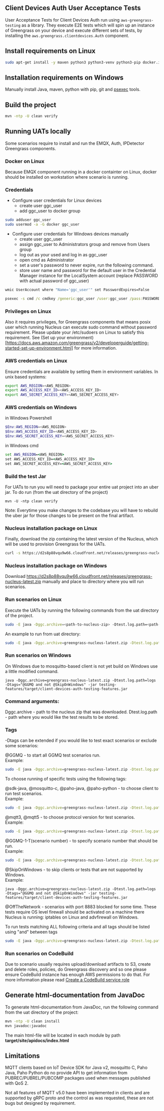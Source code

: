 ## Client Devices Auth User Acceptance Tests
User Acceptance Tests for Client Devices Auth run using `aws-greengrass-testing` as a library.
They execute E2E tests which will spin up an instance of Greengrass on your device and execute different sets of tests, 
by installing the `aws.greengrass.clientdevices.Auth` component.

## Install requirements on Linux
```bash
sudo apt-get install -y maven python3 python3-venv python3-pip docker.io
```

## Installation requirements on Windows
Manually install Java, maven, python with pip, git and [psexec](https://learn.microsoft.com/en-us/sysinternals/downloads/psexec) tools.

## Build the project
```bash
mvn -ntp -U clean verify
```

## Running UATs locally

Some scenarios require to install and run the EMQX, Auth, IPDetector Greengrass components.

### Docker on Linux
Because EMQX component running in a docker containter on Linux, docker should be installed on workstation where scenario is running.

### Credentials
- Configure user credentials for Linux devices
    - create user ggc_user
    - add ggc_user to docker group

```bash
sudo adduser ggc_user
sudo usermod -a -G docker ggc_user
```

- Configure user credentials for Windows devices manually
    - create user ggc_user
    - assign ggc_user to Administrators group and remove from Users group
    - log out as your used and log in as ggc_user
    - open cmd as Administrator
    - set a user's password to never expire, run the following command.
    - store user name and password for the default user in the Credential Manager instance for the LocalSystem account (replace PASSWORD with actual password of ggc_user)

```cmd
wmic UserAccount where "Name='ggc_user'" set PasswordExpires=False
```

```cmd
psexec -s cmd /c cmdkey /generic:ggc_user /user:ggc_user /pass:PASSWORD
```

### Privileges on Linux
Also it requires privileges, for Greengrass components that means posix user which running Nucleus can execute sudo command without password requirement.
Please update your /etc/sudoers on Linux to satisfy this requirement.
See (Set up your environment)[https://docs.aws.amazon.com/greengrass/v2/developerguide/getting-started-set-up-environment.html] for more information.

### AWS credentials on Linux
Ensure credentials are available by setting them in environment variables. In unix based systems:

```bash
export AWS_REGION=<AWS_REGION>
export AWS_ACCESS_KEY_ID=<AWS_ACCESS_KEY_ID>
export AWS_SECRET_ACCESS_KEY=<AWS_SECRET_ACCESS_KEY>
```

### AWS credentials on Windows
in Windows Powershell

```powershell
$Env:AWS_REGION=<AWS_REGION>
$Env:AWS_ACCESS_KEY_ID=<AWS_ACCESS_KEY_ID>
$Env:AWS_SECRET_ACCESS_KEY=<AWS_SECRET_ACCESS_KEY>
```

in Windows cmd
```cmd
set AWS_REGION=<AWS_REGION>
set AWS_ACCESS_KEY_ID=<AWS_ACCESS_KEY_ID>
set AWS_SECRET_ACCESS_KEY=<AWS_SECRET_ACCESS_KEY>
```


### Build the test Jar
For UATs to run you will need to package your entire uat project into an uber jar. To do run (from the uat directory of the project)

```
mvn -U -ntp clean verify
```

Note: Everytime you make changes to the codebase you will have to rebuild the uber jar for those changes to be present on the final artifact.

### Nucleus installation package on Linux
Finally, download the zip containing the latest version of the Nucleus, which will be used to provision Greengrass for the UATs.

```bash
curl -s https://d2s8p88vqu9w66.cloudfront.net/releases/greengrass-nucleus-latest.zip > greengrass-nucleus-latest.zip
```

### Nucleus installation package on Windows
Download https://d2s8p88vqu9w66.cloudfront.net/releases/greengrass-nucleus-latest.zip manually and place to directory where you will run scenarios.


### Run scenarios on Linux
Execute the UATs by running the following commands from the uat directory of the project.

```bash
sudo -E java -Dggc.archive=<path-to-nucleus-zip> -Dtest.log.path=<path-to-test-results-folder> -Dtags=GGMQ -jar <path-to-test-jar>
```
An example to run from uat directory:
```bash
sudo -E java -Dggc.archive=greengrass-nucleus-latest.zip -Dtest.log.path=logs -Dtags="GGMQ" -jar testing-features/target/client-devices-auth-testing-features.jar
```

### Run scenarios on Windows
On Windows due to mosquitto-based client is not yet build on Windows use a little modified command.
```
java -Dggc.archive=greengrass-nucleus-latest.zip -Dtest.log.path=logs -Dtags="@GGMQ and not @SkipOnWindows" -jar testing-features/target/client-devices-auth-testing-features.jar
```


### Command arguments:
Dggc.archive - path to the nucleus zip that was downloaded.
Dtest.log.path - path where you would like the test results to be stored.

### Tags
-Dtags can be extended if you would like to test exact scenarios or exclude some scenarios:

@GGMQ - to start all GGMQ test scenarios run.\
Example:
```bash
sudo -E java -Dggc.archive=greengrass-nucleus-latest.zip -Dtest.log.path=logs -Dtags="@GGMQ" -jar testing-features/target/client-devices-auth-testing-features.jar
```

To choose running of specific tests using the following tags:

@sdk-java, @mosquitto-c, @paho-java, @paho-python - to choose client to run test scenarios.\
Example:
```bash
sudo -E java -Dggc.archive=greengrass-nucleus-latest.zip -Dtest.log.path=logs -Dtags="@GGMQ and @sdk-java" -jar testing-features/target/client-devices-auth-testing-features.jar
```

@mqtt3, @mqtt5 - to choose protocol version for test scenarios.\
Example:
```bash
sudo -E java -Dggc.archive=greengrass-nucleus-latest.zip -Dtest.log.path=logs -Dtags="@GGMQ and @mqtt5" -jar testing-features/target/client-devices-auth-testing-features.jar
```

@GGMQ-1-T(scenario number) - to specify scenario number that should be run.\
Example: 
```bash
sudo -E java -Dggc.archive=greengrass-nucleus-latest.zip -Dtest.log.path=logs -Dtags="@GGMQ-1-T1" -jar testing-features/target/client-devices-auth-testing-features.jar
```

@SkipOnWindows - to skip clients or tests that are not supported by Windows.\
Example:
```
java -Dggc.archive=greengrass-nucleus-latest.zip -Dtest.log.path=logs -Dtags="@GGMQ and not @SkipOnWindows" -jar testing-features/target/client-devices-auth-testing-features.jar
```

@OffTheNetwork - scenarios with port 8883 blocked for some time. These tests require OS level firewall should be activated on a machine there Nucleus is running: iptables on Linux and advfirewall on Windows.

To run tests matching ALL following criteria and all tags should be listed using "and" between tags
```bash
sudo -E java -Dggc.archive=greengrass-nucleus-latest.zip -Dtest.log.path=logs -Dtags="@GGMQ-1-T1 and @sdk-java and @mqtt5" -jar testing-features/target/client-devices-auth-testing-features.jar
```


### Run scenarios on CodeBuild
Due to scenario usually requires upload/download artifacts to S3, create and delete roles, policies, do Greengrass discovery and so one please ensure CodeBuild instance has enough AWS permissions to do that.
For more information please read [Create a CodeBuild service role](https://docs.aws.amazon.com/codebuild/latest/userguide/setting-up.html#setting-up-service-role)

## Generate html-documentation from JavaDoc
To generate html-documentation from JavaDoc, run the following command from the uat directory of the project:
```bash
mvn -ntp -U clean install
mvn javadoc:javadoc
```
The main html-file will be located in each module by path **target/site/apidocs/index.html**

## Limitations
MQTT clients based on IoT Device SDK for Java v2, mosquitto C, Paho Java, Paho Python do no provide API to get information from PUBREC/PUBREL/PUBCOMP packages used when messages published with QoS 2.

Not all features of MQTT v5.0 have been implemented in clients and are supported by gRPC proto and the control as was requested, these are not bugs but designed by requirement.